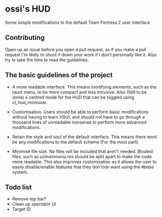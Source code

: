 # ossi's HUD
Some simple modifications to the default Team Fortress 2 user interface

## Contributing
Open up an issue before you open a pull request, as if you make a pull request I'm likely to shoot it down your work if I don't personally like it. Also try to take the time to read the guidelines.

## The basic guidelines of the project
* A more readable interface. This means modifying elements, such as the taunt menu, to be more compact and less intrusive. Also (Still to be done) a centred mode for the HUD that can be toggled using *cl_hud_minmode*.

* Customisation. Users should be able to perform basic modifications without having to learn VGUI, and should not have to go through a thousand lines of unreadable nonsense to perform more advanced modifications.

* Retain the style and soul of the default interface. This means there wont be any modifications to the default scheme (For the most part).

* Minimise file size. No files will be included that aren't needed. Bloated files, such as *ui/mainmenu.res* should be split apart to make the code more readable. This also improves customisation as it allows the user to easily disable/enable features that they don't/do want using the *#base* system.

## Todo list
* Remove top bar?
* Clean up spectator UI
* Target ID
